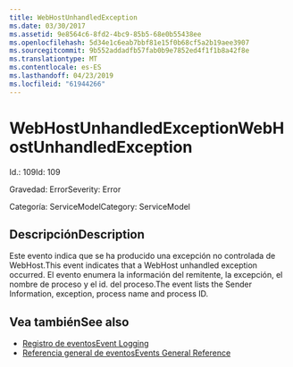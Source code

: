 ```yaml
---
title: WebHostUnhandledException
ms.date: 03/30/2017
ms.assetid: 9e8564c6-8fd2-4bc9-85b5-68e0b55438ee
ms.openlocfilehash: 5d34e1c6eab7bbf81e15f0b68cf5a2b19aee3907
ms.sourcegitcommit: 9b552addadfb57fab0b9e7852ed4f1f1b8a42f8e
ms.translationtype: MT
ms.contentlocale: es-ES
ms.lasthandoff: 04/23/2019
ms.locfileid: "61944266"
---
```

# <a name="webhostunhandledexception"></a><span data-ttu-id="a3667-102">WebHostUnhandledException</span><span class="sxs-lookup"><span data-stu-id="a3667-102">WebHostUnhandledException</span></span>
<span data-ttu-id="a3667-103">Id.: 109</span><span class="sxs-lookup"><span data-stu-id="a3667-103">Id: 109</span></span>  
  
 <span data-ttu-id="a3667-104">Gravedad: Error</span><span class="sxs-lookup"><span data-stu-id="a3667-104">Severity: Error</span></span>  
  
 <span data-ttu-id="a3667-105">Categoría: ServiceModel</span><span class="sxs-lookup"><span data-stu-id="a3667-105">Category: ServiceModel</span></span>  
  
## <a name="description"></a><span data-ttu-id="a3667-106">Descripción</span><span class="sxs-lookup"><span data-stu-id="a3667-106">Description</span></span>  
 <span data-ttu-id="a3667-107">Este evento indica que se ha producido una excepción no controlada de WebHost.</span><span class="sxs-lookup"><span data-stu-id="a3667-107">This event indicates that a WebHost unhandled exception occurred.</span></span> <span data-ttu-id="a3667-108">El evento enumera la información del remitente, la excepción, el nombre de proceso y el id. del proceso.</span><span class="sxs-lookup"><span data-stu-id="a3667-108">The event lists the Sender Information, exception, process name and process ID.</span></span>  
  
## <a name="see-also"></a><span data-ttu-id="a3667-109">Vea también</span><span class="sxs-lookup"><span data-stu-id="a3667-109">See also</span></span>

- [<span data-ttu-id="a3667-110">Registro de eventos</span><span class="sxs-lookup"><span data-stu-id="a3667-110">Event Logging</span></span>](../../../../../docs/framework/wcf/diagnostics/event-logging/index.md)
- [<span data-ttu-id="a3667-111">Referencia general de eventos</span><span class="sxs-lookup"><span data-stu-id="a3667-111">Events General Reference</span></span>](../../../../../docs/framework/wcf/diagnostics/event-logging/events-general-reference.md)
